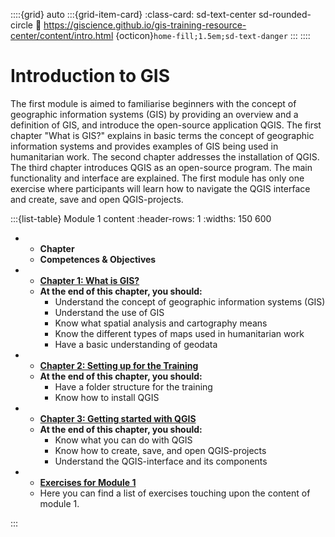
::::{grid} auto
:::{grid-item-card}
:class-card: sd-text-center sd-rounded-circle
:link: https://giscience.github.io/gis-training-resource-center/content/intro.html 
{octicon}`home-fill;1.5em;sd-text-danger`
:::
::::

# Introduction to GIS

The first module is aimed to familiarise beginners with the concept of geographic information systems (GIS) by providing an overview and a definition of GIS, and introduce the open-source application QGIS. The first chapter "What is GIS?" explains in basic terms the concept of geographic information systems and provides examples of GIS being used in humanitarian work. The second chapter addresses the installation of QGIS. The third chapter introduces QGIS as an open-source program. The main functionality and interface are explained. The first module has only one exercise where participants will learn how to navigate the QGIS interface and create, save and open QGIS-projects. 

:::{list-table} Module 1 content
:header-rows: 1
:widths: 150 600

*   - __Chapter__ 
    - __Competences & Objectives__
*   - __[Chapter 1: What is GIS?](/content/Module_1/en_qgis_theory.md)__
    - __At the end of this chapter, you should:__ 
        - Understand the concept of geographic information systems (GIS)
        - Understand the use of GIS
        - Know what spatial analysis and cartography means
        - Know the different types of maps used in humanitarian work
        - Have a basic understanding of geodata
*   - __[Chapter 2: Setting up for the Training](/content/Module_1/en_qgis_installation.md)__
    - __At the end of this chapter, you should:__
        - Have a folder structure for the training
        - Know how to install QGIS
*   - __[Chapter 3: Getting started with QGIS](/content/Module_1/en_qgis_start.md)__
    - __At the end of this chapter, you should:__ 
        - Know what you can do with QGIS
        - Know how to create, save, and open QGIS-projects
        - Understand the QGIS-interface and its components
*   -  __[Exercises for Module 1](/content/Module_1/en_qgis_module_1_exercises.md)__
    - Here you can find a list of exercises touching upon the content of module 1.

:::
